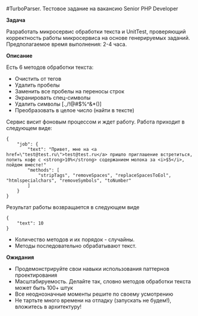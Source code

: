 #TurboParser. Тестовое задание на вакансию Senior PHP Developer

**Задача**

Разработать микросервис обработки текста и UnitTest, проверяющий корректность работы микросервиса на основе генерируемых заданий.
Предполагаемое время выполнения: 2-4 часа.

**Описание**

Есть 6 методов обработки текста:

- Очистить от тегов
- Удалить пробелы
- Заменить все пробелы на переносы строк
- Экранировать спец-символы
- Удалить символы [.,/!@#$%^&*()]
- Преобразовать в целое число (найти в тексте)


Сервис висит фоновым процессом и ждет работу. Работа приходит в следующем виде:
```
{
    "job": {
        "text": "Привет, мне на <a href=\"test@test.ru\">test@test.ru</a> пришло приглашение встретиться, попить кофе с <strong>10%</strong> содержанием молока за <i>$5</i>, пойдем вместе!"
        "methods": [
            "stripTags", "removeSpaces", "replaceSpacesToEol", "htmlspecialchars", "removeSymbols", "toNumber"
        ]
    }
}
```
Результат работы возвращается в следующем виде
```
{
    "text": 10
}
```
- Количество методов и их порядок - случайны.
- Методы последовательно обрабатывают текст.

**Ожидания**
- Продемонстрируйте свои навыки использования паттернов проектирования
- Масштабируемость. Делайте так, словно методов обработки текста может быть 100+ штук
- Все неоднозначные моменты решите по своему усмотрению
- Не тартьте много времени на отладку (запускать не будем!), вложитесь в архитектуру!
